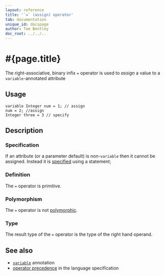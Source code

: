 ```yaml
---
layout: reference
title: '`=` (assign) operator'
tab: documentation
unique_id: docspage
author: Tom Bentley
doc_root: ../../..
---
```


# #{page.title}

The right-associative, binary infix `=` operator is used to *assign* a value to a `variable`-annotated attribute

## Usage 

<!-- cat: void m() { -->
<!-- try: -->
    variable Integer num = 1; // assign
    num = 2; //assign
    Integer three = 3 // specify
<!-- cat: } -->

## Description

### Specification

If an attribute (or a parameter default) is non-`variable` then it cannot be 
assigned. Instead it is [specified](../../statement/specification) using a 
statement;

### Definition

The `=` operator is primitive.

### Polymorphism

The `=` operator is not [polymorphic](#{page.doc_root}/tour/language-module/#operator_polymorphism). 

### Type

The result type of the `=` operator is the type of the right hand operand.

## See also

* [`variable`](#{site.urls.apidoc_current}/index.html#variable) annotation
* [operator precedence](#{site.urls.spec_current}#operatorprecedence) in the 
  language specification
